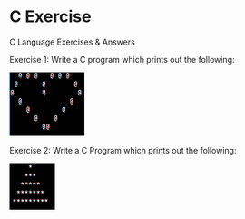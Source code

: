 # C Exercise
C Language Exercises &amp; Answers

Exercise 1:
Write a C program which prints out the following: 

![](https://github.com/YapZhuSheng/C-Exercise/blob/main/Images/exercise1.png?raw=true)
        
Exercise 2:
Write a C Program which prints out the following:

![](https://github.com/YapZhuSheng/C-Exercise/blob/main/Images/exercise2.png?raw=true)
 
 
